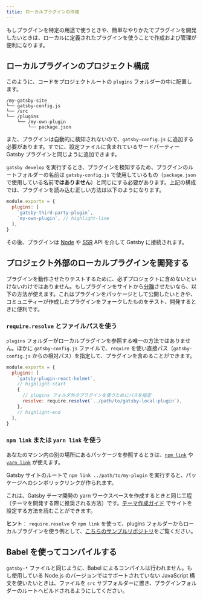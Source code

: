 ```yaml
---
titie: ローカルプラグインの作成
---
```


もしプラグインを特定の用途で使うときや、簡単なやりかたでプラグインを開発したいときは、ローカルに定義されたプラグインを使うことで作成および管理が便利になります。

## ローカルプラグインのプロジェクト構成

このように、コードをプロジェクトルートの `plugins` フォルダーの中に配置します。

```
/my-gatsby-site
└── gatsby-config.js
└── /src
└── /plugins
    └── /my-own-plugin
        └── package.json
```

また、プラグインは自動的に検知されないので、`gatsby-config.js` に追加する必要があります。すでに、設定ファイルに含まれているサードパーティー Gatsby プラグインと同じように追加できます。

`gatsby develop` を実行するとき、プラグインを検知するため、プラグインのルートフォルダーの名前は `gatsby-config.js` で使用しているもの（`package.json` で使用している名前**ではありません**）と同じにする必要があります。上記の構成では、プラグインを読み込む正しい方法は以下のようになります。

```javascript:title=gatsby-config.js
module.exports = {
  plugins: [
    `gatsby-third-party-plugin`,
    `my-own-plugin`, // highlight-line
  ],
}
```

その後、プラグインは [Node](/docs/node-apis/) や [SSR](/docs/ssr-apis/) API を介して Gatsby に接続されます。

## プロジェクト外部のローカルプラグインを開発する

プラグインを動作させたりテストするために、必ずプロジェクトに含めないといけないわけではありません。もしプラグインをサイトから[分離](/docs/glossary#decoupled)させたいなら、以下の方法が使えます。これはプラグインをパッケージとして公開したいときや、コミュニティーが作成したプラグインをフォークしたものをテスト、開発するときに便利です。

### `require.resolve` とファイルパスを使う

`plugins` フォルダーがローカルプラグインを参照する唯一の方法ではありません。ほかに `gatsby-config.js` ファイルで、`require` を使い直接パス（`gatsby-config.js` からの相対パス）を指定して、プラグインを含めることができます。

```javascript:title=gatsby-config.js
module.exports = {
  plugins: [
    `gatsby-plugin-react-helmet`,
    // highlight-start
    {
      // plugins フォルダ外のプラグインを使うためにパスを指定
      resolve: require.resolve(`../path/to/gatsby-local-plugin`),
    },
    // highlight-end
  ],
}
```

### `npm link` または `yarn link` を使う

あなたのマシン内の別の場所にあるパッケージを参照するときは、[`npm link`](https://docs.npmjs.com/cli/link.html) や [`yarn link`](https://yarnpkg.com/lang/en/docs/cli/link/) が使えます。

Gatsby サイトのルートで `npm link ../path/to/my-plugin` を実行すると、パッケージへのシンボリックリンクが作られます。

これは、Gatsby テーマ開発の yarn ワークスペースを作成するときと同じ工程（テーマを開発する際に推奨される方法）です。[テーマ作成ガイド](/tutorial/buidling-a-theme/#set-up-yarn-workspaces) でサイトを設定する方法を読むことができます。

**ヒント**： `require.resolve` や `npm link` を使って、plugins フォルダーからローカルプラグインを使う例として、[こちらのサンプルリポジトリ](https://github.com/gatsbyjs/gatsby/tree/master/examples/using-multiple-local-plugins)をご覧ください。

## Babel を使ってコンパイルする

`gatsby-*` ファイルと同じように、Babel によるコンパイルは行われません。もし使用している Node.js のバージョンではサポートされていない JavaScript 構文を使いたいときは、ファイルを `src` サブフォルダーに置き、プラグインフォルダーのルートへビルドされるようにしてください。

